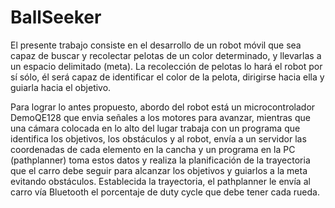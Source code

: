 # BallSeeker
El presente trabajo consiste en el desarrollo de un robot móvil que sea capaz de buscar y recolectar pelotas de un color determinado, y llevarlas a un espacio delimitado (meta). La recolección de pelotas lo hará el robot por sí sólo, él será capaz de identificar el color de la pelota, dirigirse hacia ella y guiarla hacia el objetivo. 

Para lograr lo antes propuesto, abordo del robot está un microcontrolador DemoQE128 que envia señales a los motores para avanzar, mientras que una cámara colocada en lo alto del lugar trabaja con un programa que identifica los objetivos, los obstáculos y al robot, envía a un servidor las coordenadas de cada elemento en la cancha y un programa en la PC (pathplanner) toma estos datos y realiza la planificación de la trayectoria que el carro debe seguir para alcanzar los objetivos y guiarlos a la meta evitando obstáculos. Establecida la trayectoria, el pathplanner le envía al carro vía Bluetooth el porcentaje de duty cycle que debe tener cada rueda.
